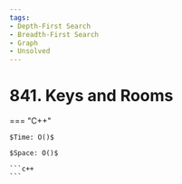 ```yaml
---
tags:
- Depth-First Search
- Breadth-First Search
- Graph
- Unsolved
---
```



# 841. Keys and Rooms

=== "C++"

    $Time: O()$

    $Space: O()$

    ```c++
    ```